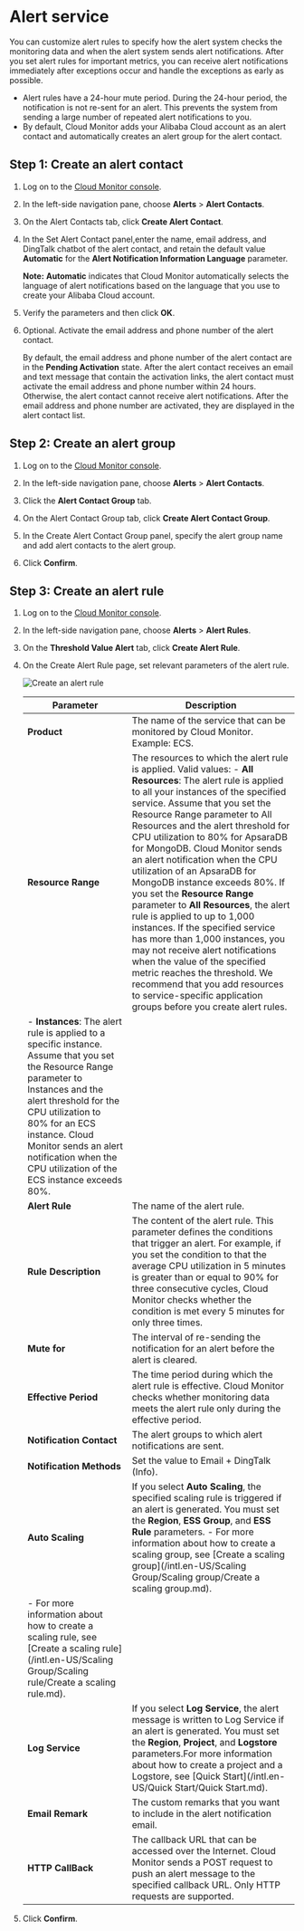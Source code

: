 # Alert service

You can customize alert rules to specify how the alert system checks the monitoring data and when the alert system sends alert notifications. After you set alert rules for important metrics, you can receive alert notifications immediately after exceptions occur and handle the exceptions as early as possible.

-   Alert rules have a 24-hour mute period. During the 24-hour period, the notification is not re-sent for an alert. This prevents the system from sending a large number of repeated alert notifications to you.
-   By default, Cloud Monitor adds your Alibaba Cloud account as an alert contact and automatically creates an alert group for the alert contact.

## Step 1: Create an alert contact

1.  Log on to the [Cloud Monitor console](https://cms-intl.console.aliyun.com).

2.  In the left-side navigation pane, choose **Alerts** \> **Alert Contacts**.

3.  On the Alert Contacts tab, click **Create Alert Contact**.

4.  In the Set Alert Contact panel,enter the name, email address, and DingTalk chatbot of the alert contact, and retain the default value **Automatic** for the **Alert Notification Information Language** parameter.

    **Note:** **Automatic** indicates that Cloud Monitor automatically selects the language of alert notifications based on the language that you use to create your Alibaba Cloud account.

5.  Verify the parameters and then click **OK**.

6.  Optional. Activate the email address and phone number of the alert contact.

    By default, the email address and phone number of the alert contact are in the **Pending Activation** state. After the alert contact receives an email and text message that contain the activation links, the alert contact must activate the email address and phone number within 24 hours. Otherwise, the alert contact cannot receive alert notifications. After the email address and phone number are activated, they are displayed in the alert contact list.


## Step 2: Create an alert group

1.  Log on to the [Cloud Monitor console](https://cms-intl.console.aliyun.com).

2.  In the left-side navigation pane, choose **Alerts** \> **Alert Contacts**.

3.  Click the **Alert Contact Group** tab.

4.  On the Alert Contact Group tab, click **Create Alert Contact Group**.

5.  In the Create Alert Contact Group panel, specify the alert group name and add alert contacts to the alert group.

6.  Click **Confirm**.


## Step 3: Create an alert rule

1.  Log on to the [Cloud Monitor console](https://cms-intl.console.aliyun.com).

2.  In the left-side navigation pane, choose **Alerts** \> **Alert Rules**.

3.  On the **Threshold Value Alert** tab, click **Create Alert Rule**.

4.  On the Create Alert Rule page, set relevant parameters of the alert rule.

    ![Create an alert rule](https://static-aliyun-doc.oss-accelerate.aliyuncs.com/assets/img/en-US/7723688061/p102160.png)

    |Parameter|Description|
    |---------|-----------|
    |**Product**|The name of the service that can be monitored by Cloud Monitor. Example: ECS.|
    |**Resource Range**|The resources to which the alert rule is applied. Valid values:    -   **All Resources**: The alert rule is applied to all your instances of the specified service. Assume that you set the Resource Range parameter to All Resources and the alert threshold for CPU utilization to 80% for ApsaraDB for MongoDB. Cloud Monitor sends an alert notification when the CPU utilization of an ApsaraDB for MongoDB instance exceeds 80%. If you set the **Resource Range** parameter to **All Resources**, the alert rule is applied to up to 1,000 instances. If the specified service has more than 1,000 instances, you may not receive alert notifications when the value of the specified metric reaches the threshold. We recommend that you add resources to service-specific application groups before you create alert rules.
    -   **Instances**: The alert rule is applied to a specific instance. Assume that you set the Resource Range parameter to Instances and the alert threshold for the CPU utilization to 80% for an ECS instance. Cloud Monitor sends an alert notification when the CPU utilization of the ECS instance exceeds 80%. |
    |**Alert Rule**|The name of the alert rule.|
    |**Rule Description**|The content of the alert rule. This parameter defines the conditions that trigger an alert. For example, if you set the condition to that the average CPU utilization in 5 minutes is greater than or equal to 90% for three consecutive cycles, Cloud Monitor checks whether the condition is met every 5 minutes for only three times.|
    |**Mute for**|The interval of re-sending the notification for an alert before the alert is cleared.|
    |**Effective Period**|The time period during which the alert rule is effective. Cloud Monitor checks whether monitoring data meets the alert rule only during the effective period.|
    |**Notification Contact**|The alert groups to which alert notifications are sent.|
    |**Notification Methods**|Set the value to Email + DingTalk \(Info\). |
    |**Auto Scaling**|If you select **Auto Scaling**, the specified scaling rule is triggered if an alert is generated. You must set the **Region**, **ESS Group**, and **ESS Rule** parameters.    -   For more information about how to create a scaling group, see [Create a scaling group](/intl.en-US/Scaling Group/Scaling group/Create a scaling group.md).
    -   For more information about how to create a scaling rule, see [Create a scaling rule](/intl.en-US/Scaling Group/Scaling rule/Create a scaling rule.md). |
    |**Log Service**|If you select **Log Service**, the alert message is written to Log Service if an alert is generated. You must set the **Region**, **Project**, and **Logstore** parameters.For more information about how to create a project and a Logstore, see [Quick Start](/intl.en-US/Quick Start/Quick Start.md). |
    |**Email Remark**|The custom remarks that you want to include in the alert notification email.|
    |**HTTP CallBack**|The callback URL that can be accessed over the Internet. Cloud Monitor sends a POST request to push an alert message to the specified callback URL. Only HTTP requests are supported.|

5.  Click **Confirm**.


